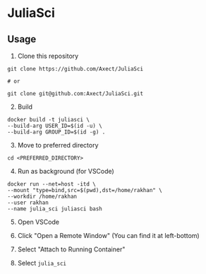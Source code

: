 # JuliaSci

## Usage

1. Clone this repository
```shell
git clone https://github.com/Axect/JuliaSci

# or

git clone git@github.com:Axect/JuliaSci.git
```

2. Build
```shell
docker build -t juliasci \
--build-arg USER_ID=$(id -u) \
--build-arg GROUP_ID=$(id -g) .
```

3. Move to preferred directory
```shell
cd <PREFERRED_DIRECTORY>
```

4. Run as background (for VSCode)
```shell
docker run --net=host -itd \
--mount "type=bind,src=$(pwd),dst=/home/rakhan" \
--workdir /home/rakhan
--user rakhan
--name julia_sci juliasci bash
```

5. Open VSCode

6. Click "Open a Remote Window" (You can find it at left-bottom)

7. Select "Attach to Running Container"

8. Select `julia_sci`
